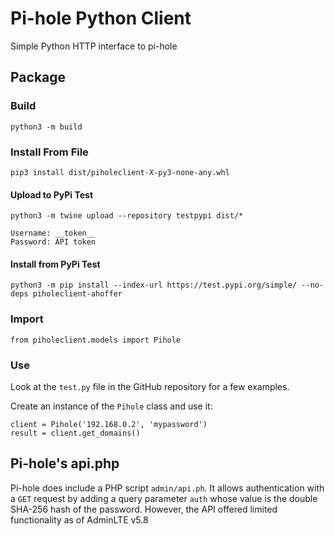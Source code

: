 # Pi-hole Python Client

Simple Python HTTP interface to pi-hole

## Package

### Build

    python3 -m build

### Install From File

    pip3 install dist/piholeclient-X-py3-none-any.whl

#### Upload to PyPi Test

    python3 -m twine upload --repository testpypi dist/*

    Username: __token__
    Password: API token


#### Install from PyPi Test

    python3 -m pip install --index-url https://test.pypi.org/simple/ --no-deps piholeclient-ahoffer

### Import

    from piholeclient.models import Pihole

### Use
Look at the `test.py` file in the GitHub repository for a few examples.

Create an instance of the `Pihole` class and use it:

    client = Pihole('192.168.0.2', 'mypassword')
    result = client.get_domains()

## Pi-hole's api.php

Pi-hole does include a PHP script `admin/api.ph`. It allows authentication with a `GET` request by adding a query
parameter `auth` whose value is the double SHA-256 hash of the password. However, the API offered limited functionality
as of AdminLTE v5.8